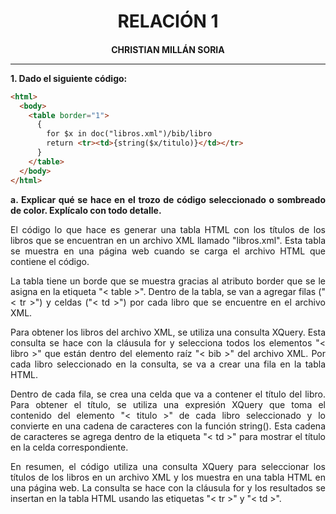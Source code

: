 <style>
  h1, h4{
    text-align: center;
    font-weight: bold;
    border: none;
    margin-bottom: 0px;
  }

  p{
    text-align: justify;
  }

  img{
    border: 2px solid black;
  }

  #ex{
    border: none;
  }
</style>

<h1>RELACIÓN 1</h1>

<h4>CHRISTIAN MILLÁN SORIA</h4>

<hr>

<p><b>1. Dado el siguiente código:</b></p>

```html
<html>
  <body>
    <table border="1">
      {
        for $x in doc("libros.xml")/bib/libro
        return <tr><td>{string($x/titulo)}</td></tr>
      }
    </table>
  </body>
</html>
```

<p><b>a. Explicar qué se hace en el trozo de código seleccionado o sombreado de color. Explícalo con todo detalle.</b></p>

<p>El código lo que hace es generar una tabla HTML con los títulos de los libros que se encuentran en un archivo XML llamado "libros.xml". Esta tabla se muestra en una página web cuando se carga el archivo HTML que contiene el código.</p>

<p>La tabla tiene un borde que se muestra gracias al atributo border que se le asigna en la etiqueta "< table >". Dentro de la tabla, se van a agregar filas ("< tr >") y celdas ("< td >") por cada libro que se encuentre en el archivo XML.</p>

<p>Para obtener los libros del archivo XML, se utiliza una consulta XQuery. Esta consulta se hace con la cláusula for y selecciona todos los elementos "< libro >" que están dentro del elemento raíz "< bib >" del archivo XML. Por cada libro seleccionado en la consulta, se va a crear una fila en la tabla HTML.</p>

<p>Dentro de cada fila, se crea una celda que va a contener el título del libro. Para obtener el título, se utiliza una expresión XQuery que toma el contenido del elemento "< titulo >" de cada libro seleccionado y lo convierte en una cadena de caracteres con la función string(). Esta cadena de caracteres se agrega dentro de la etiqueta "< td >" para mostrar el título en la celda correspondiente.</p>

<p>En resumen, el código utiliza una consulta XQuery para seleccionar los títulos de los libros en un archivo XML y los muestra en una tabla HTML en una página web. La consulta se hace con la cláusula for y los resultados se insertan en la tabla HTML usando las etiquetas "< tr >" y "< td >".</p>